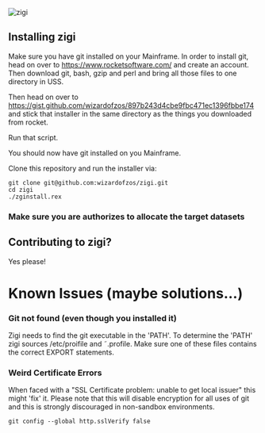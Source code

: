 ![zigi](https://user-images.githubusercontent.com/117615/69496216-051d1580-0ed0-11ea-9ea5-cf0d9153482c.png)
## Installing zigi

Make sure you have git installed on your Mainframe.
In order to install git, head on over to https://www.rocketsoftware.com/ and create an account.
Then download git, bash, gzip and perl and bring all those files to one directory in USS.

Then head on over to https://gist.github.com/wizardofzos/897b243d4cbe9fbc471ec1396fbbe174 and stick that installer in the
same directory as the things you downloaded from rocket.

Run that script.

You should now have git installed on you Mainframe.

Clone this repository and run the installer via:

    git clone git@github.com:wizardofzos/zigi.git
    cd zigi
    ./zginstall.rex

### Make sure you are authorizes to allocate the target datasets


## Contributing to zigi?

Yes please!


# Known Issues (maybe solutions...)

### Git not found (even though you installed it)
Zigi needs to find the git executable in the 'PATH'. To determine the 'PATH' zigi sources /etc/proifile and ˜.profile.
Make sure one of these files contains the correct EXPORT statements.

### Weird Certificate Errors
When faced with a "SSL Certificate problem: unable to get local issuer" this might 'fix' it. Please note that this will
disable encryption for all uses of git and this is strongly discouraged in non-sandbox environments.

    git config --global http.sslVerify false

